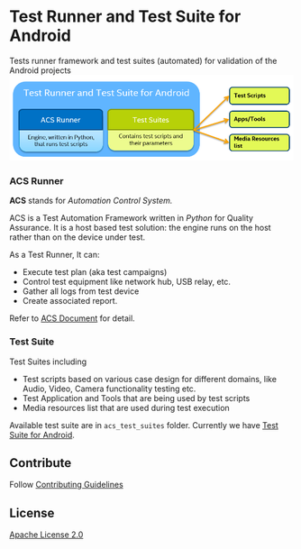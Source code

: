 # Test Runner and Test Suite for Android
Tests runner framework and test suites (automated) for validation of the Android projects 
![Overview](docs/img/overview.png)

### ACS Runner

**ACS** stands for *Automation Control System.*

ACS is a Test Automation Framework written in *Python* for Quality Assurance.
It is a host based test solution: the engine runs on the host rather than on the device under test.

As a Test Runner, It can:

* Execute test plan (aka test campaigns)
* Control test equipment like network hub, USB relay, etc.
* Gather all logs from test device
* Create associated report.

Refer to [ACS Document](docs/ACS.md) for detail.

### Test Suite

Test Suites including

* Test scripts based on various case design for different domains, like Audio, Video, Camera functionality testing etc.
* Test Application and Tools that are being used by test scripts
* Media resources list that are used during test execution

Available test suite are in `acs_test_suites` folder. Currently we have [Test Suite for Android](acs_test_suites/OTC/README.md).

## Contribute
Follow [Contributing Guidelines](CONTRIBUTING.md)

## License
[Apache License 2.0](LICENSE)
